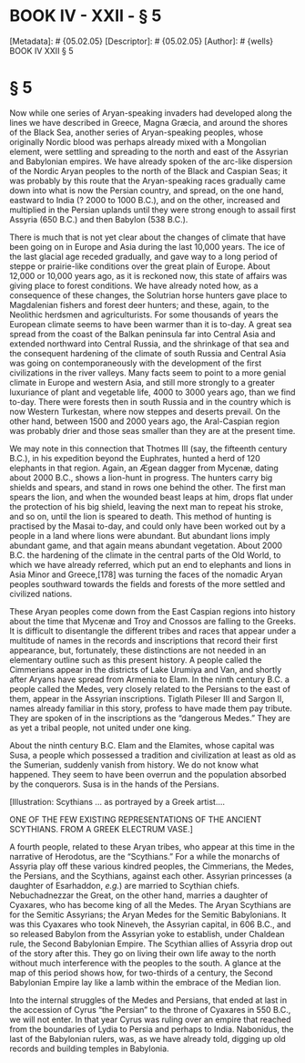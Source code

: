 # BOOK IV - XXII - § 5
[Metadata]: # {05.02.05}
[Descriptor]: # {05.02.05}
[Author]: # {wells}
BOOK IV
XXII
§ 5
# § 5
Now while one series of Aryan-speaking invaders had developed along the lines
we have described in Greece, Magna Græcia, and around the shores of the Black
Sea, another series of Aryan-speaking peoples, whose originally Nordic blood
was perhaps already mixed with a Mongolian element, were settling and spreading
to the north and east of the Assyrian and Babylonian empires. We have already
spoken of the arc-like dispersion of the Nordic Aryan peoples to the north of
the Black and Caspian Seas; it was probably by this route that the
Aryan-speaking races gradually came down into what is now the Persian country,
and spread, on the one hand, eastward to India (? 2000 to 1000 B.C.), and on
the other, increased and multiplied in the Persian uplands until they were
strong enough to assail first Assyria (650 B.C.) and then Babylon (538 B.C.).

There is much that is not yet clear about the changes of climate that have been
going on in Europe and Asia during the last 10,000 years. The ice of the last
glacial age receded gradually, and gave way to a long period of steppe or
prairie-like conditions over the great plain of Europe. About 12,000 or 10,000
years ago, as it is reckoned now, this state of affairs was giving place to
forest conditions. We have already noted how, as a consequence of these
changes, the Solutrian horse hunters gave place to Magdalenian fishers and
forest deer hunters; and these, again, to the Neolithic herdsmen and
agriculturists. For some thousands of years the European climate seems to have
been warmer than it is to-day. A great sea spread from the coast of the Balkan
peninsula far into Central Asia and extended northward into Central Russia, and
the shrinkage of that sea and the consequent hardening of the climate of south
Russia and Central Asia was going on contemporaneously with the development of
the first civilizations in the river valleys. Many facts seem to point to a
more genial climate in Europe and western Asia, and still more strongly to a
greater luxuriance of plant and vegetable life, 4000 to 3000 years ago, than we
find to-day. There were forests then in south Russia and in the country which
is now Western Turkestan, where now steppes and deserts prevail. On the other
hand, between 1500 and 2000 years ago, the Aral-Caspian region was probably
drier and those seas smaller than they are at the present time.

We may note in this connection that Thotmes III (say, the fifteenth century
B.C.), in his expedition beyond the Euphrates, hunted a herd of 120 elephants
in that region. Again, an Ægean dagger from Mycenæ, dating about 2000 B.C.,
shows a lion-hunt in progress. The hunters carry big shields and spears, and
stand in rows one behind the other. The first man spears the lion, and when the
wounded beast leaps at him, drops flat under the protection of his big shield,
leaving the next man to repeat his stroke, and so on, until the lion is speared
to death. This method of hunting is practised by the Masai to-day, and could
only have been worked out by a people in a land where lions were abundant. But
abundant lions imply abundant game, and that again means abundant vegetation.
About 2000 B.C. the hardening of the climate in the central parts of the Old
World, to which we have already referred, which put an end to elephants and
lions in Asia Minor and Greece,[178] was turning the faces of the nomadic Aryan
peoples southward towards the fields and forests of the more settled and
civilized nations.

These Aryan peoples come down from the East Caspian regions into history about
the time that Mycenæ and Troy and Cnossos are falling to the Greeks. It is
difficult to disentangle the different tribes and races that appear under a
multitude of names in the records and inscriptions that record their first
appearance, but, fortunately, these distinctions are not needed in an
elementary outline such as this present history. A people called the Cimmerians
appear in the districts of Lake Urumiya and Van, and shortly after Aryans have
spread from Armenia to Elam. In the ninth century B.C. a people called the
Medes, very closely related to the Persians to the east of them, appear in the
Assyrian inscriptions. Tiglath Pileser III and Sargon II, names already
familiar in this story, profess to have made them pay tribute. They are spoken
of in the inscriptions as the “dangerous Medes.” They are as yet a tribal
people, not united under one king.

About the ninth century B.C. Elam and the Elamites, whose capital was Susa, a
people which possessed a tradition and civilization at least as old as the
Sumerian, suddenly vanish from history. We do not know what happened. They seem
to have been overrun and the population absorbed by the conquerors. Susa is in
the hands of the Persians.

[Illustration: Scythians ... as portrayed by a Greek artist....

ONE OF THE FEW EXISTING REPRESENTATIONS OF THE ANCIENT SCYTHIANS. FROM A GREEK
ELECTRUM VASE.]

A fourth people, related to these Aryan tribes, who appear at this time in the
narrative of Herodotus, are the “Scythians.” For a while the monarchs of
Assyria play off these various kindred peoples, the Cimmerians, the Medes, the
Persians, and the Scythians, against each other. Assyrian princesses (a
daughter of Esarhaddon, _e.g._) are married to Scythian chiefs. Nebuchadnezzar
the Great, on the other hand, marries a daughter of Cyaxares, who has become
king of all the Medes. The Aryan Scythians are for the Semitic Assyrians; the
Aryan Medes for the Semitic Babylonians. It was this Cyaxares who took Nineveh,
the Assyrian capital, in 606 B.C., and so released Babylon from the Assyrian
yoke to establish, under Chaldean rule, the Second Babylonian Empire. The
Scythian allies of Assyria drop out of the story after this. They go on living
their own life away to the north without much interference with the peoples to
the south. A glance at the map of this period shows how, for two-thirds of a
century, the Second Babylonian Empire lay like a lamb within the embrace of the
Median lion.

Into the internal struggles of the Medes and Persians, that ended at last in
the accession of Cyrus “the Persian” to the throne of Cyaxares in 550 B.C., we
will not enter. In that year Cyrus was ruling over an empire that reached from
the boundaries of Lydia to Persia and perhaps to India. Nabonidus, the last of
the Babylonian rulers, was, as we have already told, digging up old records and
building temples in Babylonia.

